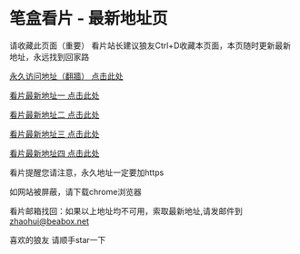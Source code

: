 # 笔盒看片 - 最新地址页

请收藏此页面（重要）
看片站长建议狼友Ctrl+D收藏本页面，本页随时更新最新地址，永远找到回家路

[永久访问地址（翻牆） 点击此处](https://beabox.net/)

[看片最新地址一 点击此处](https://2t2o7l1o8e0.shop)

[看片最新地址二 点击此处](https://2x9n4k3h3k3.shop)

[看片最新地址三 点击此处](https://2w1q1k1k5q2.shop)

[看片最新地址四 点击此处](https://2b4d1p7v1r2.shop)

看片提醒您请注意，永久地址一定要加https

如网站被屏蔽，请下载chrome浏览器

看片邮箱找回：如果以上地址均不可用，索取最新地址,请发邮件到 zhaohui@beabox.net

喜欢的狼友 请顺手star一下